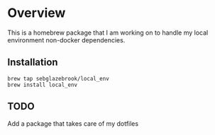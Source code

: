 # Overview

This is a homebrew package that I am working on to handle my local environment non-docker dependencies.

## Installation

```
brew tap sebglazebrook/local_env
brew install local_env
```

## TODO

Add a package that takes care of my dotfiles
